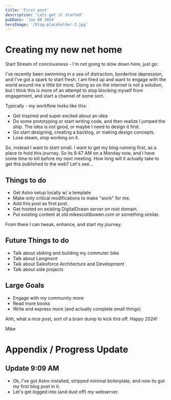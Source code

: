 ```yaml
---
title: 'First post'
description: 'Lets get it started'
pubDate: 'Jan 08 2024'
heroImage: '/blog-placeholder-3.jpg'
---
```


# Creating my new net home

Start Stream of conciousness - I'm not going to slow down here, just go:

I've recently been swimming in a sea of distraction, borderline depression, and I've got a spark to start fresh. I am fired up and want to 
engage with the world around me a little bit more. Doing so on the internet is not a solution, but I think this is more of an attempt to stop 
blocking myself from engagement, and start a channel of some sort.

Typically - my workflow looks like this:

* Get inspired and super excited about an idea
* Do some prototyping or start writing code, and then realize I jumped the ship. The idea is not good, or maybe I need to design it first.
* Go start designing, creating a backlog, or making design concepts.
* Lose steam, stop working on it.

So, instead I want to start small. 
I want to get my blog running first, as a place to hold this journey. So its 8:47 AM on a Monday now, and I have some time to kill before my next meeting.
How long will it actually take to get this published to the web? Let's see...

## Things to do

* Get Astro setup locally w/ a template
* Make only critical modifications to make "work" for me.
* Add this post as first post.
* Get hosted on existing DigitalOcean server on root domain.
* Put existing content at old.mikescottbowen.com or something similar.

From there I can tweak, enhance, and start my journey.
 
## Future Things to do

* Talk about xbiking and building my commuter bike
* Talk about Longmont
* Talk about Salesforce Architecture and Development
* Talk about side projects

## Large Goals

* Engage with my community more
* Read more books
* Write and express more (and actually complete small things)

Ahh, what a nice post, sort of a brain dump to kick this off. Happy 2024! 

Mike

# Appendix / Progress Update

## Update 9:09 AM

* Ok, I've got Astro installed, stripped minimal boilerplate, and now its got my first blog post in it.
* Let's get logged into (and dust off) my webserver.
